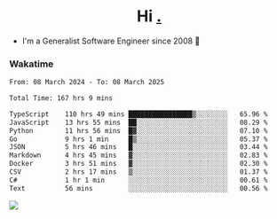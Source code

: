 <h1 align="center">Hi <a href="https://www.hackerrank.com/erasmosaraujo">.</a></h1>
 
- I'm a Generalist Software Engineer  since 2008 🚀
<!--  
<p align="left">
  <a href="https://github.com/erasmosoares/github-readme-stats">
    <img
      align="center"
      src="https://github-readme-stats.vercel.app/api/top-langs/?username=erasmosoares&theme=radical&layout=compact"
    />
  </a>
  <a href="https://github.com/erasmosoares/github-readme-stats">
    [![Harlok's WakaTime stats](https://github-readme-stats.vercel.app/api/wakatime?username=ffflabs)](https://github.com/anuraghazra/github-readme-stats)
  </a>
</p>

<!--
 ### Repo 
 
<p align="left">
 <a href="https://github.com/erasmosoares/github-readme-stats">
    <img
      align="center"
      height="165"
      src="https://github-readme-stats.vercel.app/api/pin?username=erasmosoares&repo=sample-node&title_color=fff&icon_color=f9f9f9&text_color=9f9f9f&bg_color=151515"
    />
  </a>
  <a href="https://github.com/erasmosoares/github-readme-stats">
    <img
      align="center"
      height="165"
      src="https://github-readme-stats.vercel.app/api/pin?username=erasmosoares&repo=sample-node&title_color=fff&icon_color=f9f9f9&text_color=9f9f9f&bg_color=151515"
    />
  </a>
</p>
-->

 ### Wakatime 

<!--START_SECTION:waka-->

```txt
From: 08 March 2024 - To: 08 March 2025

Total Time: 167 hrs 9 mins

TypeScript    110 hrs 49 mins ████████████████▒░░░░░░░░   65.96 %
JavaScript    13 hrs 55 mins  ██░░░░░░░░░░░░░░░░░░░░░░░   08.29 %
Python        11 hrs 56 mins  █▓░░░░░░░░░░░░░░░░░░░░░░░   07.10 %
Go            9 hrs 1 min     █▒░░░░░░░░░░░░░░░░░░░░░░░   05.37 %
JSON          5 hrs 46 mins   █░░░░░░░░░░░░░░░░░░░░░░░░   03.44 %
Markdown      4 hrs 45 mins   ▓░░░░░░░░░░░░░░░░░░░░░░░░   02.83 %
Docker        3 hrs 51 mins   ▓░░░░░░░░░░░░░░░░░░░░░░░░   02.30 %
CSV           2 hrs 17 mins   ▒░░░░░░░░░░░░░░░░░░░░░░░░   01.37 %
C#            1 hr 1 min      ░░░░░░░░░░░░░░░░░░░░░░░░░   00.61 %
Text          56 mins         ░░░░░░░░░░░░░░░░░░░░░░░░░   00.56 %
```

<!--END_SECTION:waka-->

![](https://komarev.com/ghpvc/?username=erasmosoares&color=brightgreen)
